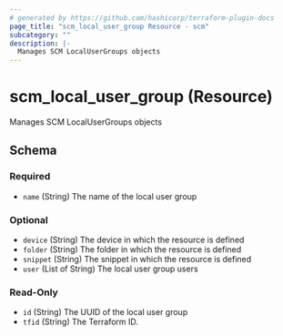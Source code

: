 ```yaml
---
# generated by https://github.com/hashicorp/terraform-plugin-docs
page_title: "scm_local_user_group Resource - scm"
subcategory: ""
description: |-
  Manages SCM LocalUserGroups objects
---
```


# scm_local_user_group (Resource)

Manages SCM LocalUserGroups objects



<!-- schema generated by tfplugindocs -->
## Schema

### Required

- `name` (String) The name of the local user group

### Optional

- `device` (String) The device in which the resource is defined
- `folder` (String) The folder in which the resource is defined
- `snippet` (String) The snippet in which the resource is defined
- `user` (List of String) The local user group users

### Read-Only

- `id` (String) The UUID of the local user group
- `tfid` (String) The Terraform ID.
